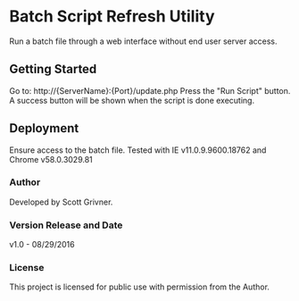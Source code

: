 # Batch Script Refresh Utility
Run a batch file through a web interface without end user server access.

## Getting Started
Go to: http://{ServerName}:{Port}/update.php
Press the "Run Script" button.
A success button will be shown when the script is done executing.

## Deployment
Ensure access to the batch file.
Tested with IE v11.0.9.9600.18762 and Chrome v58.0.3029.81 

### Author
Developed by Scott Grivner.

### Version Release and Date
v1.0 - 08/29/2016

### License
This project is licensed for public use with permission from the Author.